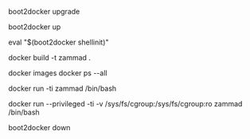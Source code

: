 boot2docker upgrade

boot2docker up

eval "$(boot2docker shellinit)"

docker build -t zammad .


docker images
docker ps --all

docker run -ti zammad /bin/bash

docker run --privileged -ti -v /sys/fs/cgroup:/sys/fs/cgroup:ro zammad /bin/bash






boot2docker down